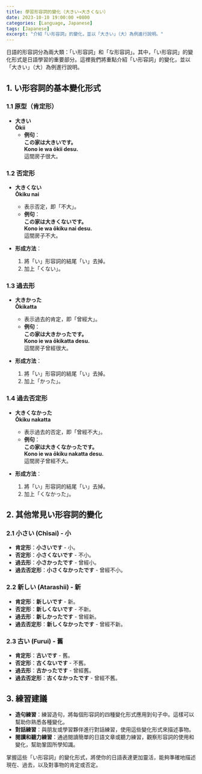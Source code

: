 ```yaml
---
title: 學習形容詞的變化（大きい→大きくない）
date: 2023-10-10 19:00:00 +0800
categories: [Language, Japanese]
tags: [Japanese] 
excerpt: "介紹「い形容詞」的變化，並以「大きい」（大）為例進行說明。"
---
```


日語的形容詞分為兩大類：「い形容詞」和「な形容詞」。其中，「い形容詞」的變化形式是日語學習的重要部分。這裡我們將重點介紹「い形容詞」的變化，並以「大きい」（大）為例進行說明。

## **1. い形容詞的基本變化形式**

### **1.1 原型（肯定形）**
- **大きい**  
  **Ōkii**  
  - **例句**：  
    **この家は大きいです。**  
    **Kono ie wa ōkii desu.**  
    這間房子很大。

### **1.2 否定形**
- **大きくない**  
  **Ōkiku nai**  
  - 表示否定，即「不大」。  
  - **例句**：  
    **この家は大きくないです。**  
    **Kono ie wa ōkiku nai desu.**  
    這間房子不大。

- **形成方法**：  
  1. 將「い」形容詞的結尾「い」去掉。
  2. 加上「くない」。

### **1.3 過去形**
- **大きかった**  
  **Ōkikatta**  
  - 表示過去的肯定，即「曾經大」。  
  - **例句**：  
    **この家は大きかったです。**  
    **Kono ie wa ōkikatta desu.**  
    這間房子曾經很大。

- **形成方法**：  
  1. 將「い」形容詞的結尾「い」去掉。
  2. 加上「かった」。

### **1.4 過去否定形**
- **大きくなかった**  
  **Ōkiku nakatta**  
  - 表示過去的否定，即「曾經不大」。  
  - **例句**：  
    **この家は大きくなかったです。**  
    **Kono ie wa ōkiku nakatta desu.**  
    這間房子曾經不大。

- **形成方法**：  
  1. 將「い」形容詞的結尾「い」去掉。
  2. 加上「くなかった」。

## **2. 其他常見い形容詞的變化**

### **2.1 小さい (Chīsai) - 小**
- **肯定形**：**小さいです** - 小。
- **否定形**：**小さくないです** - 不小。
- **過去形**：**小さかったです** - 曾經小。
- **過去否定形**：**小さくなかったです** - 曾經不小。

### **2.2 新しい (Atarashii) - 新**
- **肯定形**：**新しいです** - 新。
- **否定形**：**新しくないです** - 不新。
- **過去形**：**新しかったです** - 曾經新。
- **過去否定形**：**新しくなかったです** - 曾經不新。

### **2.3 古い (Furui) - 舊**
- **肯定形**：**古いです** - 舊。
- **否定形**：**古くないです** - 不舊。
- **過去形**：**古かったです** - 曾經舊。
- **過去否定形**：**古くなかったです** - 曾經不舊。

## **3. 練習建議**
- **造句練習**：練習造句，將每個形容詞的四種變化形式應用到句子中。這樣可以幫助你熟悉各種變化。
- **對話練習**：與朋友或學習夥伴進行對話練習，使用這些變化形式來描述事物。
- **閱讀和聽力練習**：通過閱讀簡單的日語文章或聽力練習，觀察形容詞的使用和變化，幫助鞏固所學知識。

掌握這些「い形容詞」的變化形式，將使你的日語表達更加靈活，能夠準確地描述現在、過去，以及對事物的肯定或否定。
